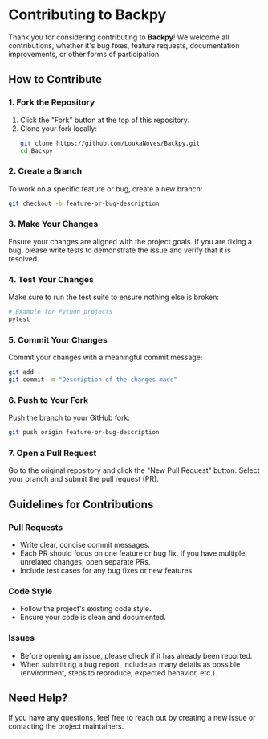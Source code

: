 
# Contributing to Backpy

Thank you for considering contributing to **Backpy**! We welcome all contributions, whether it's bug fixes, feature requests, documentation improvements, or other forms of participation.

## How to Contribute

### 1. Fork the Repository
1. Click the "Fork" button at the top of this repository.
2. Clone your fork locally:
   ```bash
   git clone https://github.com/LoukaNoves/Backpy.git
   cd Backpy
   ```

### 2. Create a Branch
To work on a specific feature or bug, create a new branch:
```bash
git checkout -b feature-or-bug-description
```

### 3. Make Your Changes
Ensure your changes are aligned with the project goals. If you are fixing a bug, please write tests to demonstrate the issue and verify that it is resolved.

### 4. Test Your Changes
Make sure to run the test suite to ensure nothing else is broken:
```bash
# Example for Python projects
pytest
```

### 5. Commit Your Changes
Commit your changes with a meaningful commit message:
```bash
git add .
git commit -m "Description of the changes made"
```

### 6. Push to Your Fork
Push the branch to your GitHub fork:
```bash
git push origin feature-or-bug-description
```

### 7. Open a Pull Request
Go to the original repository and click the "New Pull Request" button. Select your branch and submit the pull request (PR).

## Guidelines for Contributions

### Pull Requests
- Write clear, concise commit messages.
- Each PR should focus on one feature or bug fix. If you have multiple unrelated changes, open separate PRs.
- Include test cases for any bug fixes or new features.

### Code Style
- Follow the project's existing code style. 
- Ensure your code is clean and documented.
  
### Issues
- Before opening an issue, please check if it has already been reported.
- When submitting a bug report, include as many details as possible (environment, steps to reproduce, expected behavior, etc.).

## Need Help?
If you have any questions, feel free to reach out by creating a new issue or contacting the project maintainers.
